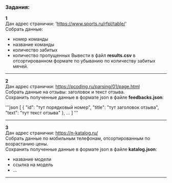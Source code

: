 ### Задания:  

**1**  
Дан адрес странички: 'https://www.sports.ru/rfpl/table/'  
Собрать данные:  
- номер команды  
- название команды  
- количество забитых  
- количество пропущенных
Вывести в файл **results.csv** в отсортированном формате по убыванию по количеству забитых мячей.  

---  

**2**  
Дан адрес странички: https://pcoding.ru/parsing/01/page.html  
Собрать данные на отзывы: заголовок и текст отзыва.  
Сохранить полученные данные в формате json в файле **feedbacks.json**:  

'''json
[
	{
		"id": "тут порядковый номер",
		"title": "тут заголовок отзыва",
		"text": "тут текст отзыва"
	},
	...
]
'''

---  


**3**  
Дан адрес странички: https://n-katalog.ru/  
Собрать данные по мобильным телефонам, отсортированным по возрастанию цены.  
Сохранить полученные данные в формате json в файле **katalog.json**:
- название модели  
- ссылка на модель  
- ...  

---  

